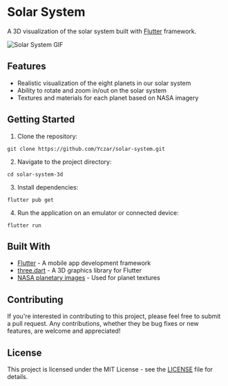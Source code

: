 # Solar System

A 3D visualization of the solar system built with [Flutter](https://flutter.dev/) framework.

![Solar System GIF](https://user-images.githubusercontent.com/32166619/211872067-720076e7-8a2d-403a-aa85-49c6a1a9b9fd.gif)

## Features

- Realistic visualization of the eight planets in our solar system
- Ability to rotate and zoom in/out on the solar system
- Textures and materials for each planet based on NASA imagery

## Getting Started

1. Clone the repository:

```
git clone https://github.com/Yczar/solar-system.git
```

2. Navigate to the project directory:

```
cd solar-system-3d
```

3. Install dependencies:

```
flutter pub get
```

4. Run the application on an emulator or connected device:

```
flutter run
```

## Built With

- [Flutter](https://flutter.dev/) - A mobile app development framework
- [three.dart](https://pub.dev/packages/three) - A 3D graphics library for Flutter
- [NASA planetary images](https://www.nasa.gov/mission_pages/solarsystem/index.html) - Used for planet textures

## Contributing

If you're interested in contributing to this project, please feel free to submit a pull request. Any contributions, whether they be bug fixes or new features, are welcome and appreciated!

## License

This project is licensed under the MIT License - see the [LICENSE](LICENSE) file for details.
